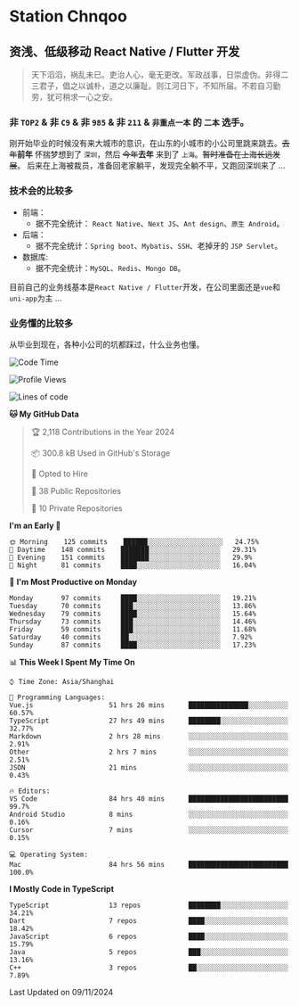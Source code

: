 # Station Chnqoo

## 资浅、低级移动 React Native / Flutter 开发

> 天下滔滔，祸乱未已。吏治人心，毫无更改。军政战事，日崇虚伪。非得二三君子，倡之以诚朴，道之以廉耻。则江河日下，不知所届。不若自习勤劳，犹可稍求一心之安。

### 非 `TOP2` & 非 `C9` & 非 `985` & 非 `211` & `非重点一本` 的 `二本` 选手。

刚开始毕业的时候没有来大城市的意识，在山东的小城市的小公司里跳来跳去。~~去年~~**前年** 怀揣梦想到了 `深圳`，然后 ~~今年~~**去年** 来到了 `上海`。~~暂时准备在上海长远发展~~。
后来在上海被裁员，准备回老家躺平，发现完全躺不平，又跑回深圳来了 ...

### 技术会的比较多

- 前端：
  - 据不完全统计： `React Native`、`Next JS`、`Ant design`、`原生 Android`。
- 后端：
  - 据不完全统计：`Spring boot`、`Mybatis`、`SSH`、老掉牙的 `JSP Servlet`。
- 数据库:
  - 据不完全统计：`MySQL`、`Redis`、`Mongo DB`。

目前自己的业务线基本是`React Native / Flutter`开发，在公司里面还是`vue`和`uni-app`为主 ...

### 业务懂的比较多

从毕业到现在，各种小公司的坑都踩过，什么业务也懂。

<!--START_SECTION:waka-->
![Code Time](http://img.shields.io/badge/Code%20Time-6%2C500%20hrs%208%20mins-blue)

![Profile Views](http://img.shields.io/badge/Profile%20Views-0-blue)

![Lines of code](https://img.shields.io/badge/From%20Hello%20World%20I%27ve%20Written-454%20Thousand%20lines%20of%20code-blue)

**🐱 My GitHub Data** 

> 🏆 2,118 Contributions in the Year 2024
 > 
> 📦 300.8 kB Used in GitHub's Storage 
 > 
> 💼 Opted to Hire
 > 
> 📜 38 Public Repositories 
 > 
> 🔑 10 Private Repositories  
 > 
**I'm an Early 🐤** 

```text
🌞 Morning    125 commits    ██████░░░░░░░░░░░░░░░░░░░   24.75% 
🌆 Daytime    148 commits    ███████░░░░░░░░░░░░░░░░░░   29.31% 
🌃 Evening    151 commits    ███████░░░░░░░░░░░░░░░░░░   29.9% 
🌙 Night      81 commits     ████░░░░░░░░░░░░░░░░░░░░░   16.04%

```
📅 **I'm Most Productive on Monday** 

```text
Monday       97 commits     ████░░░░░░░░░░░░░░░░░░░░░   19.21% 
Tuesday      70 commits     ███░░░░░░░░░░░░░░░░░░░░░░   13.86% 
Wednesday    79 commits     ████░░░░░░░░░░░░░░░░░░░░░   15.64% 
Thursday     73 commits     ███░░░░░░░░░░░░░░░░░░░░░░   14.46% 
Friday       59 commits     ███░░░░░░░░░░░░░░░░░░░░░░   11.68% 
Saturday     40 commits     ██░░░░░░░░░░░░░░░░░░░░░░░   7.92% 
Sunday       87 commits     ████░░░░░░░░░░░░░░░░░░░░░   17.23%

```


📊 **This Week I Spent My Time On** 

```text
⌚︎ Time Zone: Asia/Shanghai

💬 Programming Languages: 
Vue.js                   51 hrs 26 mins      ███████████████░░░░░░░░░░   60.57% 
TypeScript               27 hrs 49 mins      ████████░░░░░░░░░░░░░░░░░   32.77% 
Markdown                 2 hrs 28 mins       ░░░░░░░░░░░░░░░░░░░░░░░░░   2.91% 
Other                    2 hrs 7 mins        ░░░░░░░░░░░░░░░░░░░░░░░░░   2.51% 
JSON                     21 mins             ░░░░░░░░░░░░░░░░░░░░░░░░░   0.43%

🔥 Editors: 
VS Code                  84 hrs 40 mins      █████████████████████████   99.7% 
Android Studio           8 mins              ░░░░░░░░░░░░░░░░░░░░░░░░░   0.16% 
Cursor                   7 mins              ░░░░░░░░░░░░░░░░░░░░░░░░░   0.15%

💻 Operating System: 
Mac                      84 hrs 56 mins      █████████████████████████   100.0%

```

**I Mostly Code in TypeScript** 

```text
TypeScript               13 repos            ████████░░░░░░░░░░░░░░░░░   34.21% 
Dart                     7 repos             ████░░░░░░░░░░░░░░░░░░░░░   18.42% 
JavaScript               6 repos             ████░░░░░░░░░░░░░░░░░░░░░   15.79% 
Java                     5 repos             ███░░░░░░░░░░░░░░░░░░░░░░   13.16% 
C++                      3 repos             ██░░░░░░░░░░░░░░░░░░░░░░░   7.89%

```



 Last Updated on 09/11/2024
<!--END_SECTION:waka-->

<!---
ChenqiaoStation/ChenqiaoStation is a ✨ special ✨ repository because its `README.md` (this file) appears on your GitHub profile.
You can click the Preview link to take a look at your changes.
--->
